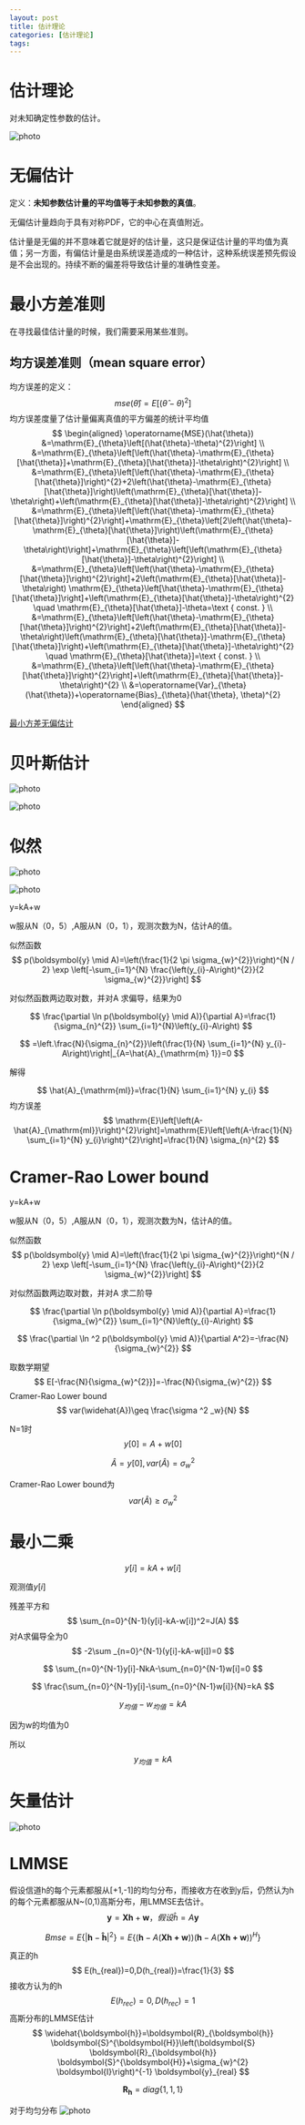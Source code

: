 ```yaml
---
layout: post
title: 估计理论
categories: [估计理论]
tags: 
---
```

<script src="https://polyfill.io/v3/polyfill.min.js?features=es6"></script>
> <script id="MathJax-script" async src="https://cdn.jsdelivr.net/npm/mathjax@3/es5/tex-mml-chtml.js"></script>

# 估计理论

对未知确定性参数的估计。

 ![photo]({{site.url}}/assets/img/estimate.png)

# 无偏估计

定义：**未知参数估计量的平均值等于未知参数的真值**。

无偏估计量趋向于具有对称PDF，它的中心在真值附近。

估计量是无偏的并不意味着它就是好的估计量，这只是保证估计量的平均值为真值；另一方面，有偏估计量是由系统误差造成的一种估计，这种系统误差预先假设是不会出现的。持续不断的偏差将导致估计量的准确性变差。

# 最小方差准则

在寻找最佳估计量的时候，我们需要采用某些准则。

## 均方误差准则（mean square error）

均方误差的定义：
$$
mse(\widehat{\theta})=E[(\widehat{\theta}-\theta)^2]
$$
均方误差度量了估计量偏离真值的平方偏差的统计平均值
$$
\begin{aligned}
\operatorname{MSE}(\hat{\theta}) &=\mathrm{E}_{\theta}\left[(\hat{\theta}-\theta)^{2}\right] \\
&=\mathrm{E}_{\theta}\left[\left(\hat{\theta}-\mathrm{E}_{\theta}[\hat{\theta}]+\mathrm{E}_{\theta}[\hat{\theta}]-\theta\right)^{2}\right] \\
&=\mathrm{E}_{\theta}\left[\left(\hat{\theta}-\mathrm{E}_{\theta}[\hat{\theta}]\right)^{2}+2\left(\hat{\theta}-\mathrm{E}_{\theta}[\hat{\theta}]\right)\left(\mathrm{E}_{\theta}[\hat{\theta}]-\theta\right)+\left(\mathrm{E}_{\theta}[\hat{\theta}]-\theta\right)^{2}\right] \\
&=\mathrm{E}_{\theta}\left[\left(\hat{\theta}-\mathrm{E}_{\theta}[\hat{\theta}]\right)^{2}\right]+\mathrm{E}_{\theta}\left[2\left(\hat{\theta}-\mathrm{E}_{\theta}[\hat{\theta}]\right)\left(\mathrm{E}_{\theta}[\hat{\theta}]-\theta\right)\right]+\mathrm{E}_{\theta}\left[\left(\mathrm{E}_{\theta}[\hat{\theta}]-\theta\right)^{2}\right] \\
&=\mathrm{E}_{\theta}\left[\left(\hat{\theta}-\mathrm{E}_{\theta}[\hat{\theta}]\right)^{2}\right]+2\left(\mathrm{E}_{\theta}[\hat{\theta}]-\theta\right) \mathrm{E}_{\theta}\left[\hat{\theta}-\mathrm{E}_{\theta}[\hat{\theta}]\right]+\left(\mathrm{E}_{\theta}[\hat{\theta}]-\theta\right)^{2} \quad \mathrm{E}_{\theta}[\hat{\theta}]-\theta=\text { const. } \\
&=\mathrm{E}_{\theta}\left[\left(\hat{\theta}-\mathrm{E}_{\theta}[\hat{\theta}]\right)^{2}\right]+2\left(\mathrm{E}_{\theta}[\hat{\theta}]-\theta\right)\left(\mathrm{E}_{\theta}[\hat{\theta}]-\mathrm{E}_{\theta}[\hat{\theta}]\right)+\left(\mathrm{E}_{\theta}[\hat{\theta}]-\theta\right)^{2} \quad \mathrm{E}_{\theta}[\hat{\theta}]=\text { const. } \\
&=\mathrm{E}_{\theta}\left[\left(\hat{\theta}-\mathrm{E}_{\theta}[\hat{\theta}]\right)^{2}\right]+\left(\mathrm{E}_{\theta}[\hat{\theta}]-\theta\right)^{2} \\
&=\operatorname{Var}_{\theta}(\hat{\theta})+\operatorname{Bias}_{\theta}(\hat{\theta}, \theta)^{2}
\end{aligned}
$$






[最小方差无偏估计](https://en.wikipedia.org/wiki/Minimum-variance_unbiased_estimator)

# 贝叶斯估计

 ![photo]({{site.url}}/assets/img/estimate2.png)

 ![photo]({{site.url}}/assets/img/eg5-2-1.png)



# 似然

![photo]({{site.url}}/assets/img/estimate3.png)

![photo]({{site.url}}/assets/img/estimate4.png)

y=kA+w

w服从N（0，5）,A服从N（0，1），观测次数为N，估计A的值。

似然函数
$$
p(\boldsymbol{y} \mid A)=\left(\frac{1}{2 \pi \sigma_{w}^{2}}\right)^{N / 2} \exp \left[-\sum_{i=1}^{N} \frac{\left(y_{i}-A\right)^{2}}{2 \sigma_{w}^{2}}\right]
$$

对似然函数两边取对数，并对A 求偏导，结果为0

$$
\frac{\partial \ln p(\boldsymbol{y} \mid A)}{\partial A}=\frac{1}{\sigma_{n}^{2}} \sum_{i=1}^{N}\left(y_{i}-A\right)
$$

$$
=\left.\frac{N}{\sigma_{n}^{2}}\left(\frac{1}{N} \sum_{i=1}^{N} y_{i}-A\right)\right|_{A=\hat{A}_{\mathrm{m} 1}}=0
$$

解得

$$
\hat{A}_{\mathrm{ml}}=\frac{1}{N} \sum_{i=1}^{N} y_{i}
$$
均方误差
$$
\mathrm{E}\left[\left(A-\hat{A}_{\mathrm{ml}}\right)^{2}\right]=\mathrm{E}\left[\left(A-\frac{1}{N} \sum_{i=1}^{N} y_{i}\right)^{2}\right]=\frac{1}{N} \sigma_{n}^{2}
$$

# Cramer-Rao Lower bound

y=kA+w

w服从N（0，5）,A服从N（0，1），观测次数为N，估计A的值。

似然函数
$$
p(\boldsymbol{y} \mid A)=\left(\frac{1}{2 \pi \sigma_{w}^{2}}\right)^{N / 2} \exp \left[-\sum_{i=1}^{N} \frac{\left(y_{i}-A\right)^{2}}{2 \sigma_{w}^{2}}\right]
$$

对似然函数两边取对数，并对A 求二阶导

$$
\frac{\partial \ln p(\boldsymbol{y} \mid A)}{\partial A}=\frac{1}{\sigma_{w}^{2}} \sum_{i=1}^{N}\left(y_{i}-A\right)
$$

$$
\frac{\partial \ln ^2 p(\boldsymbol{y} \mid A)}{\partial A^2}=-\frac{N}{\sigma_{w}^{2}}
$$

取数学期望
$$
E[-\frac{N}{\sigma_{w}^{2}}]=-\frac{N}{\sigma_{w}^{2}}
$$
Cramer-Rao Lower bound 
$$
var(\widehat{A})\geq \frac{\sigma ^2 _w}{N}
$$

N=1时
$$
y[0]=A+w[0]
$$

$$
\widehat{A}=y[0],var(\widehat{A})=\sigma _w^2
$$

Cramer-Rao Lower bound为
$$
var(\widehat{A})\geq \sigma ^2 _w
$$


# 最小二乘

$$
y[i]=kA+w[i]
$$

观测值$y[i]$

残差平方和
$$
\sum_{n=0}^{N-1}(y[i]-kA-w[i])^2=J(A)
$$
对A求偏导全为0
$$
-2\sum _{n=0}^{N-1}(y[i]-kA-w[i])=0
$$

$$
\sum_{n=0}^{N-1}y[i]-NkA-\sum_{n=0}^{N-1}w[i]=0
$$

$$
\frac{\sum_{n=0}^{N-1}y[i]-\sum_{n=0}^{N-1}w[i]}{N}=kA
$$

$$
y_{均值}-w_{均值}=kA
$$

因为w的均值为0

所以
$$
y_{均值}=kA
$$



# 矢量估计

![photo]({{site.url}}/assets/img/estimate5.png)

# LMMSE

假设信道h的每个元素都服从[+1,-1]的均匀分布，而接收方在收到y后，仍然认为h的每个元素都服从N~(0,1)高斯分布，用LMMSE去估计。
$$
\mathbf{y}=\mathbf{X}\mathbf{h}+\mathbf{w}，假设\widehat{h}=A\mathbf{y}
$$

$$
Bmse=E\{|\mathbf{h}-\mathbf{\widehat{h}}|^2\}
=E\{(\mathbf{h}-A(\mathbf{Xh+w}))(\mathbf{h}-A(\mathbf{Xh+w}))^H\}
$$

真正的h
$$
E(h_{real})=0,D(h_{real})=\frac{1}{3}
$$
接收方认为的h
$$
E(h_{rec})=0,D(h_{rec})=1
$$
高斯分布的LMMSE估计
$$
\widehat{\boldsymbol{h}}=\boldsymbol{R}_{\boldsymbol{h}} \boldsymbol{S}^{\boldsymbol{H}}\left(\boldsymbol{S} \boldsymbol{R}_{\boldsymbol{h}} \boldsymbol{S}^{\boldsymbol{H}}+\sigma_{w}^{2} \boldsymbol{I}\right)^{-1} \boldsymbol{y}_{real}
$$

$$
\boldsymbol{R}_{\boldsymbol{h}}=diag\{1,1,1\}
$$



对于均匀分布
 ![photo]({{site.url}}/assets/img/junyun.jpg)